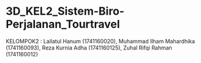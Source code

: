 # 3D_KEL2_Sistem-Biro-Perjalanan_Tourtravel
KELOMPOK2  : Lailatul Hanum (1741160020), Muhammad Ilham Mahardhika (1741160093), Reza Kurnia Adha (1741160125), Zuhal Rifqi Rahman (1741160012)
